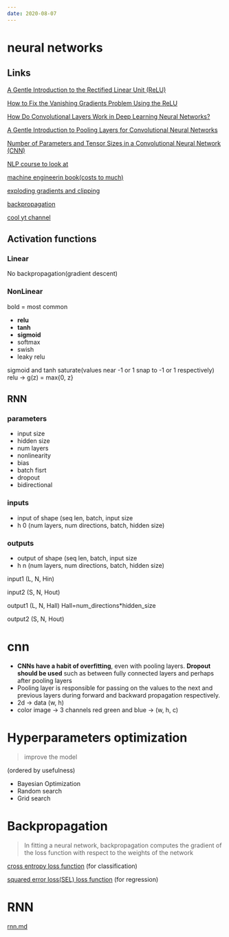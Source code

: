 ```yaml
---
date: 2020-08-07
---
```


# neural networks

## Links
[]()
[A Gentle Introduction to the Rectified Linear Unit (ReLU)](https://machinelearningmastery.com/rectified-linear-activation-function-for-deep-learning-neural-networks/)

[How to Fix the Vanishing Gradients Problem Using the ReLU](https://machinelearningmastery.com/how-to-fix-vanishing-gradients-using-the-rectified-linear-activation-function/)

[How Do Convolutional Layers Work in Deep Learning Neural Networks?](https://machinelearningmastery.com/convolutional-layers-for-deep-learning-neural-networks/)

[A Gentle Introduction to Pooling Layers for Convolutional Neural Networks](https://machinelearningmastery.com/pooling-layers-for-convolutional-neural-networks/)

[Number of Parameters and Tensor Sizes in a Convolutional Neural Network (CNN)](https://www.learnopencv.com/number-of-parameters-and-tensor-sizes-in-convolutional-neural-network/)

[NLP course to look at](https://lena-voita.github.io/nlp_course.html#whats_inside_lectures)

[machine engineerin book(costs to much)](http://www.mlebook.com/wiki/doku.php)

[exploding gradients and clipping](https://machinelearningmastery.com/how-to-avoid-exploding-gradients-in-neural-networks-with-gradient-clipping/)

[backpropagation](https://machinelearningmastery.com/implement-backpropagation-algorithm-scratch-python/)

[cool yt channel](https://www.youtube.com/c/3blue1brown)


## Activation functions 

### Linear
No backpropagation(gradient descent)

### NonLinear
bold = most common
- **relu**
- **tanh**
- **sigmoid**
- softmax
- swish
- leaky relu

sigmoid and tanh saturate(values near -1 or 1 snap to -1 or 1 respectively)
relu -> g(z) = max{0, z}

## RNN

### parameters

- input size
- hidden size
- num layers
- nonlinearity
- bias
- batch fisrt
- dropout
- bidirectional

### inputs

- input of shape (seq len, batch, input size
- h 0 (num layers, num directions, batch, hidden size)

### outputs

- output of shape (seq len, batch, input size
- h n (num layers, num directions, batch, hidden size)


input1 (L, N, Hin)

input2 (S, N, Hout)

output1 (L, N, Hall) Hall=num_directions\*hidden_size

output2 (S, N, Hout)

# cnn

- **CNNs have a habit of overfitting**, even with pooling layers. **Dropout should be used** such as between fully connected layers and perhaps after pooling layers
- Pooling layer is responsible for passing on the values to the next and previous layers during forward and backward propagation respectively.
- 2d -> data (w, h)
- color image -> 3 channels red green and blue -> (w, h, c)


# Hyperparameters optimization

> improve the model

(ordered by usefulness)

- Bayesian Optimization
- Random search 
- Grid search


# Backpropagation

> In fitting a neural network, backpropagation computes the gradient of the loss function with respect to the weights of the network

[cross entropy loss function](https://en.wikipedia.org/wiki/Cross_entropy) (for classification)

[squared error loss(SEL) loss function](https://en.wikipedia.org/wiki/Mean_squared_error) (for regression)

# RNN

[rnn.md](rnn.md)
